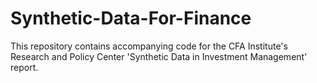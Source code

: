 # Synthetic-Data-For-Finance
This repository contains accompanying code for the CFA Institute's Research and Policy Center 'Synthetic Data in Investment Management' report. 
